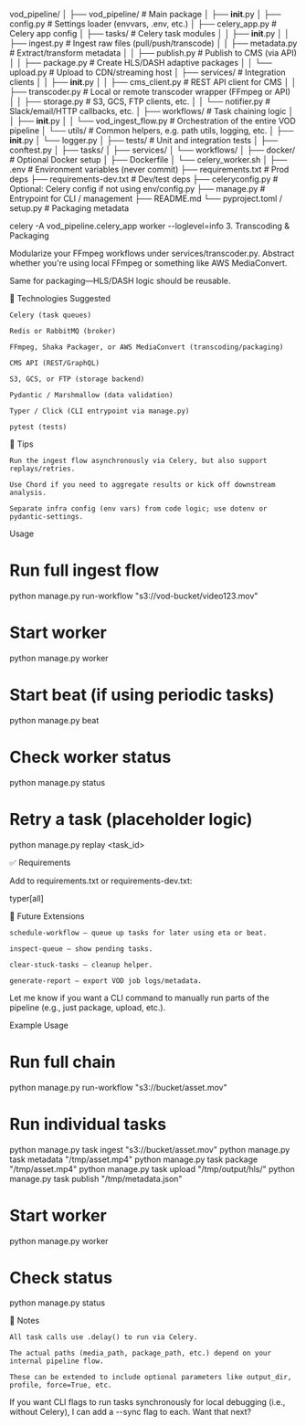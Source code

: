 vod_pipeline/
│
├── vod_pipeline/ # Main package
│ ├── **init**.py
│ ├── config.py # Settings loader (envvars, .env, etc.)
│ ├── celery_app.py # Celery app config
│ ├── tasks/ # Celery task modules
│ │ ├── **init**.py
│ │ ├── ingest.py # Ingest raw files (pull/push/transcode)
│ │ ├── metadata.py # Extract/transform metadata
│ │ ├── publish.py # Publish to CMS (via API)
│ │ ├── package.py # Create HLS/DASH adaptive packages
│ │ └── upload.py # Upload to CDN/streaming host
│ ├── services/ # Integration clients
│ │ ├── **init**.py
│ │ ├── cms_client.py # REST API client for CMS
│ │ ├── transcoder.py # Local or remote transcoder wrapper (FFmpeg or API)
│ │ ├── storage.py # S3, GCS, FTP clients, etc.
│ │ └── notifier.py # Slack/email/HTTP callbacks, etc.
│ ├── workflows/ # Task chaining logic
│ │ ├── **init**.py
│ │ └── vod_ingest_flow.py # Orchestration of the entire VOD pipeline
│ └── utils/ # Common helpers, e.g. path utils, logging, etc.
│ ├── **init**.py
│ └── logger.py
│
├── tests/ # Unit and integration tests
│ ├── conftest.py
│ ├── tasks/
│ ├── services/
│ └── workflows/
│
├── docker/ # Optional Docker setup
│ ├── Dockerfile
│ └── celery_worker.sh
│
├── .env # Environment variables (never commit)
├── requirements.txt # Prod deps
├── requirements-dev.txt # Dev/test deps
├── celeryconfig.py # Optional: Celery config if not using env/config.py
├── manage.py # Entrypoint for CLI / management
├── README.md
└── pyproject.toml / setup.py # Packaging metadata

celery -A vod_pipeline.celery_app worker --loglevel=info 3. Transcoding & Packaging

Modularize your FFmpeg workflows under services/transcoder.py. Abstract whether you're using local FFmpeg or something like AWS MediaConvert.

Same for packaging—HLS/DASH logic should be reusable.

🔧 Technologies Suggested

    Celery (task queues)

    Redis or RabbitMQ (broker)

    FFmpeg, Shaka Packager, or AWS MediaConvert (transcoding/packaging)

    CMS API (REST/GraphQL)

    S3, GCS, or FTP (storage backend)

    Pydantic / Marshmallow (data validation)

    Typer / Click (CLI entrypoint via manage.py)

    pytest (tests)

🧠 Tips

    Run the ingest flow asynchronously via Celery, but also support replays/retries.

    Use Chord if you need to aggregate results or kick off downstream analysis.

    Separate infra config (env vars) from code logic; use dotenv or pydantic-settings.

Usage

# Run full ingest flow

python manage.py run-workflow "s3://vod-bucket/video123.mov"

# Start worker

python manage.py worker

# Start beat (if using periodic tasks)

python manage.py beat

# Check worker status

python manage.py status

# Retry a task (placeholder logic)

python manage.py replay <task_id>

✅ Requirements

Add to requirements.txt or requirements-dev.txt:

typer[all]

🔄 Future Extensions

    schedule-workflow – queue up tasks for later using eta or beat.

    inspect-queue – show pending tasks.

    clear-stuck-tasks – cleanup helper.

    generate-report – export VOD job logs/metadata.

Let me know if you want a CLI command to manually run parts of the pipeline (e.g., just package, upload, etc.).

Example Usage

# Run full chain

python manage.py run-workflow "s3://bucket/asset.mov"

# Run individual tasks

python manage.py task ingest "s3://bucket/asset.mov"
python manage.py task metadata "/tmp/asset.mp4"
python manage.py task package "/tmp/asset.mp4"
python manage.py task upload "/tmp/output/hls/"
python manage.py task publish "/tmp/metadata.json"

# Start worker

python manage.py worker

# Check status

python manage.py status

🔧 Notes

    All task calls use .delay() to run via Celery.

    The actual paths (media_path, package_path, etc.) depend on your internal pipeline flow.

    These can be extended to include optional parameters like output_dir, profile, force=True, etc.

If you want CLI flags to run tasks synchronously for local debugging (i.e., without Celery), I can add a --sync flag to each. Want that next?
